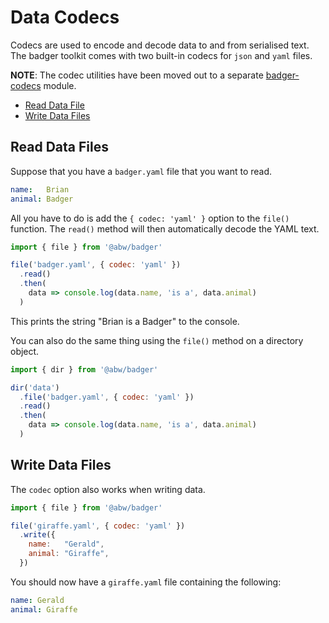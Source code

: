 # Data Codecs

Codecs are used to encode and decode data to and from serialised text.
The badger toolkit comes with two built-in codecs for `json` and `yaml` files.

**NOTE**: The codec utilities have been moved out to a separate
[badger-codecs](https://www.npmjs.com/package/@abw/badger-codecs)
module.

- [Read Data File](#read-data-files)
- [Write Data Files](#write-data-files)

## Read Data Files

Suppose that you have a `badger.yaml` file that you want to read.

```yaml
name:   Brian
animal: Badger
```

All you have to do is add the `{ codec: 'yaml' }`
option to the `file()` function.  The `read()`
method will then automatically decode the YAML text.

```js
import { file } from '@abw/badger'

file('badger.yaml', { codec: 'yaml' })
  .read()
  .then(
    data => console.log(data.name, 'is a', data.animal)
  )
```

This prints the string "Brian is a Badger" to the console.

You can also do the same thing using the `file()` method on a directory
object.

```js
import { dir } from '@abw/badger'

dir('data')
  .file('badger.yaml', { codec: 'yaml' })
  .read()
  .then(
    data => console.log(data.name, 'is a', data.animal)
  )
```

## Write Data Files

The `codec` option also works when writing data.

```js
import { file } from '@abw/badger'

file('giraffe.yaml', { codec: 'yaml' })
  .write({
    name:   "Gerald",
    animal: "Giraffe",
  })
```

You should now have a `giraffe.yaml` file containing the following:

```yaml
name: Gerald
animal: Giraffe
```

